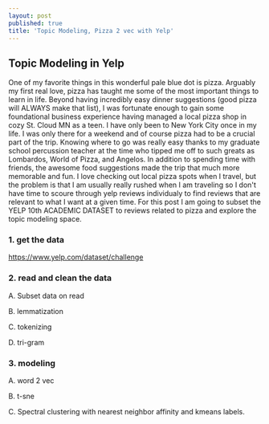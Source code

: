 ```yaml
---
layout: post
published: true
title: 'Topic Modeling, Pizza 2 vec with Yelp'
---
```

## Topic Modeling in Yelp

One of my favorite things in this wonderful pale blue dot is pizza. Arguably my first real love, pizza has taught me some of the most important things to learn in life. Beyond having incredibly easy dinner suggestions (good pizza will ALWAYS make that list), I was fortunate enough to gain some foundational business experience having managed a local pizza shop in cozy St. Cloud MN as a teen. I have only been to New York City once in my life. I was only there for a weekend and of course pizza had to be a crucial part of the trip. Knowing where to go was really easy thanks to my graduate school percussion teacher at the time who tipped me off to such greats as Lombardos, World of Pizza, and Angelos. In addition to spending time with friends, the awesome food suggestions made the trip that much more memorable and fun. I love checking out local pizza spots when I travel, but the problem is that I am usually really rushed when I am traveling so I don't have time to scoure through yelp reviews individualy to find reviews that are relevant to what I want at a given time. For this post I am going to subset the YELP 10th ACADEMIC DATASET to reviews related to pizza and explore the topic modeling space.

### 1. get the data

https://www.yelp.com/dataset/challenge

### 2. read and clean the data

A. Subset data on read

B. lemmatization

C. tokenizing

D. tri-gram 

### 3. modeling 

A. word 2 vec

B. t-sne

C. Spectral clustering with nearest neighbor affinity and kmeans labels.




